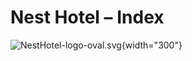 # Nest Hotel – Index

![NestHotel-logo-oval.svg](NestHotel-logo-oval.svg "Nest Hotel logo"){width="300"}

